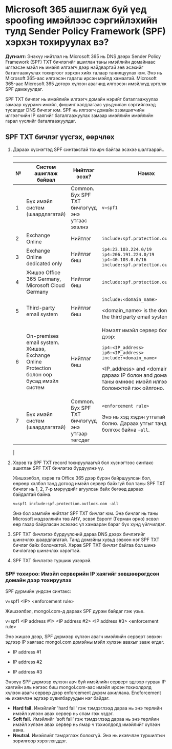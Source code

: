 # Microsoft 365 ашиглаж буй үед spoofing имэйлээс сэргийлэхийн тулд Sender Policy Framework (SPF) хэрхэн тохируулах вэ? 

 **Дүгнэлт:** Энэхүү нийтлэл нь Microsoft 365 нь DNS дээрх Sender Policy Framework (SPF) TXT бичлэгийг ашиглан таны имэйлийн домайнаас илгээсэн мэйл нь имэйл илгээгч дээр найдвартай зөв эсэхийг баталгаажуулах тохиргоог хэрхэн хийх талаар танилцуулах юм. Энэ нь Microsoft 365-аас илгээсэн гадагш ирсэн мэйлд хамаатай. Microsoft 365-аас Microsoft 365 доторх хүлээн авагчид илгээсэн имэйлүүд үргэлж SPF дамжуулдаг.

SPF TXT бичлэг нь имэйлийн илгээгч домайн нэрийг баталгаажуулах замаар хуурамч имэйл, фишинг халдлагаас урьдчилан сэргийлэхэд тусалдаг DNS бичлэг юм. SPF нь илгээгч домайн эзэмшигчийн илгээгчийн IP хаягийг баталгаажуулах замаар имэйлийн имэйлийн гарал үүслийг баталгаажуулдаг.


##  SPF TXT бичлэг үүсгэх, өөрчлөх

1. Дараах хүснэгтэд SPF синтакстай тохирч байгаа эсэхээ шалгаарай..

   ****

   |№|Систем ашиглаж байвал|Нийтлэг эсэх?|Нэмэх|
   |---|---|---|---|
   |1|Бүх имэйл систем (шаардлагатай)|Common. Бүх SPF TXT бичлэгүүд энэ утгаас эхэлнэ|`v=spf1`|
   |2|Exchange Online|Нийтлэг|`include:spf.protection.outlook.com`|
   |3|Exchange Online dedicated only|Нийтлэг биш|`ip4:23.103.224.0/19` <br> `ip4:206.191.224.0/19` <br> `ip4:40.103.0.0/16` <br> `include:spf.protection.outlook.com`|
   |4|Жишээ Office 365 Germany, Microsoft Cloud Germany|Нийтлэг биш|`include:spf.protection.outlook.de`|
   |5|Third-party email system|Нийтлэг биш|`include:<domain_name>` <p> \<domain_name\> is the domain of the third party email system.|
   |6|On-premises email system. Жишээ, Exchange Online Protection болон өөр бусад имэйл систем|Нийтлэг биш|Нэмэлт имэйл сервер болгон дээр: <p> `ip4:<IP_address>` <br> `ip6:<IP_address>` <br> `include:<domain_name>` <p> \<IP_address\> and \<domain_name\> дараах IP болон and домайнууд нь таны өмнөөс имэйл илгээх боломжтой гэж ойлгоно.
   |7|Бүх имэйл систем (шаардлагатай)|Common. Бүх SPF TXT бичлэгүүд энэ утгаар төгсдөг|`<enforcement rule>` <p> Энэ нь хэд хэдэн утгатай байж болно. Дараах утгыг танд санал болгож байна `-all`.|
   |

2. Хэрэв та SPF TXT record тохируулаагүй бол  хүснэгтээс синтакс ашиглан SPF TXT бичлэгээ бүрдүүлнэ үү.

   Жишээлбэл, хэрэв та Office 365 дээр бүрэн байршуулсан бол, өөрөөр хэлбэл танд дотоод имэйл сервер байхгүй бол таны SPF TXT бичлэг нь 1, 2, 7-р мөрүүдийг агуулсан байх бөгөөд дараах байдалтай байна.

   ```text
   v=spf1 include:spf.protection.outlook.com -all
   ```

    Энэ бол хамгийн нийтлэг SPF TXT бичлэг юм. Энэ бичлэг нь таны Microsoft мэдээллийн төв АНУ, эсвэл Европт (Герман орно) эсвэл өөр газар байрласан эсэхээс үл хамааран бараг бүх хүнд үйлчилдэг.
 

3. SPF TXT бичлэгээ бүрдүүлсний дараа DNS дээрх бичлэгийг шинэчлэх шаардлагатай. Танд домэйны хувьд зөвхөн нэг SPF TXT бичлэг байх боломжтой. Хэрэв SPF TXT бичлэг байгаа бол шинэ бичлэгээр шинэчлэх хэрэгтэй. 

4. SPF TXT бичлэгээ туршиж үзээрэй.

### SPF тохироо: Имэйл серверийн IP хаягийг зөвшөөрөгдсөн домайн дээр тохируулах 
<a name="SPFBasicsIPaddresses"> </a>

SPF дүрмийн үндсэн синтакс: 

v=spf1 \<IP\> \<enforcement rule\>

Жишээлбэл, mongol.com-д дараах SPF дүрэм байдаг гэж үзье.

v=spf1 \<IP address #1\> \<IP address #2\> \<IP address #3\> \<enforcement rule\>

Энэ жишээ дээр, SPF дүрмээр хүлээн авагч имэйлийн серверт зөвхөн эдгээр IP хаягаас mongol.com домэйны мэйл хүлээн авахыг зааж өгдөг.

- IP address #1

- IP address #2

- IP address #3

Энэхүү SPF дүрмээр хүлээн авч буй имэйлийн серверт эдгээр гурван IP хаягийн аль нэгээс биш mongol.com-аас имэйл ирсэн тохиолдолд хүлээн авагч сервер дээр enforcement дүрэм ажиллана. Encforcement нь ихэвчлэн эдгээр хувилбаруудын нэг байдаг.

- **Hard fail.** Имэйлийг 'hard fail' гэж тэмдэглээд дараа нь энэ төрлийн имэйл хүлээн авах сервер нь спам гэж үздэг.
- **Soft fail.** Имэйлийг 'soft fail' гэж тэмдэглээд дараа нь энэ төрлйин имэйл хүлээн авах сервер нь ямар ч тохиолдолд имэйлийг хүлээн авна. 
- **Neutral.** Имэйлийг тэмдэглэж болохгүй. Энэ нь ихэвчлэн туршилтын зорилгоор хэрэглэгддэг.
